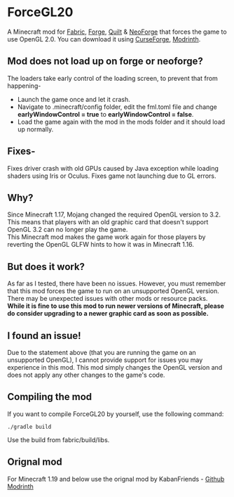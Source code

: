 # ForceGL20
A Minecraft mod for [Fabric](https://fabricmc.net/), [Forge](https://files.minecraftforge.net/net/minecraftforge/forge/), [Quilt](https://quiltmc.org/) & [NeoForge](https://neoforged.net) that forces the game to use OpenGL 2.0.
You can download it using [CurseForge](https://www.curseforge.com/minecraft/mc-mods/forcegl2-0-remapped), [Modrinth](https://modrinth.com/mod/forcegl2.0-remapped).

## Mod does not load up on forge or neoforge?
The loaders take early control of the loading screen, to prevent that from happening-
- Launch the game once and let it crash.
- Navigate to .minecraft/config folder, edit the fml.toml file and change **earlyWindowControl = true** to **earlyWindowControl = false**.
- Load the game again with the mod in the mods folder and it should load up normally.

## Fixes-
Fixes driver crash with old GPUs caused by Java exception while loading shaders using Iris or Oculus.
Fixes game not launching due to GL errors.

## Why?
Since Minecraft 1.17, Mojang changed the required OpenGL version to 3.2.  
This means that players with an old graphic card that doesn't support OpenGL 3.2 can no longer play the game.  
This Minecraft mod makes the game work again for those players by reverting the OpenGL GLFW hints to how it was in Minecraft 1.16.

## But does it work?
As far as I tested, there have been no issues. However, you must remember that this mod forces the game to run on an unsupported OpenGL version. There may be unexpected issues with other mods or resource packs.  
**While it is fine to use this mod to run newer versions of Minecraft, please do consider upgrading to a newer graphic card as soon as possible.**

## I found an issue!
Due to the statement above (that you are running the game on an unsupported OpenGL), I cannot provide support for issues you may experience in this mod. This mod simply changes the OpenGL version and does not apply any other changes to the game's code.

## Compiling the mod
If you want to compile ForceGL20 by yourself, use the following command:
```
./gradle build  
```
Use the build from fabric/build/libs.

## Orignal mod
For Minecraft 1.19 and below use the orignal mod by KabanFriends - [Github](https://github.com/KabanFriends/ForceGL20) [Modrinth](https://modrinth.com/mod/forcegl20)
